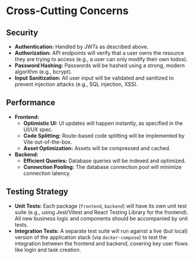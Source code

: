 # Cross-Cutting Concerns

## Security
- **Authentication:** Handled by JWTs as described above.
- **Authorization:** API endpoints will verify that a user owns the resource they are trying to access (e.g., a user can only modify their own todos).
- **Password Hashing:** Passwords will be hashed using a strong, modern algorithm (e.g., bcrypt).
- **Input Sanitization:** All user input will be validated and sanitized to prevent injection attacks (e.g., SQL injection, XSS).

## Performance
- **Frontend:**
    - **Optimistic UI:** UI updates will happen instantly, as specified in the UI/UX spec.
    - **Code Splitting:** Route-based code splitting will be implemented by Vite out-of-the-box.
    - **Asset Optimization:** Assets will be compressed and cached.
- **Backend:**
    - **Efficient Queries:** Database queries will be indexed and optimized.
    - **Connection Pooling:** The database connection pool will minimize connection latency.

## Testing Strategy
- **Unit Tests:** Each package (`frontend`, `backend`) will have its own unit test suite (e.g., using Jest/Vitest and React Testing Library for the frontend). All new business logic and components should be accompanied by unit tests.
- **Integration Tests:** A separate test suite will run against a live (but local) version of the application stack (via `docker-compose`) to test the integration between the frontend and backend, covering key user flows like login and task creation.
